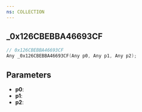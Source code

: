 ```yaml
---
ns: COLLECTION
---
```

## _0x126CBEBBA46693CF

```c
// 0x126CBEBBA46693CF
Any _0x126CBEBBA46693CF(Any p0, Any p1, Any p2);
```

## Parameters
* **p0**:
* **p1**:
* **p2**:
